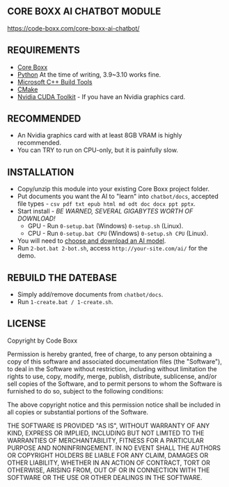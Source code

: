 ## CORE BOXX AI CHATBOT MODULE
https://code-boxx.com/core-boxx-ai-chatbot/

## REQUIREMENTS
* [Core Boxx](https://github.com/code-boxx/Core-Boxx-PHP-Framework/tree/main/core)
* [Python](https://www.python.org/) At the time of writing, 3.9~3.10 works fine.
* [Microsoft C++ Build Tools](https://visualstudio.microsoft.com/downloads/?q=build+tools)
* [CMake](https://cmake.org/)
* [Nvidia CUDA Toolkit](https://developer.nvidia.com/cuda-toolkit) - If you have an Nvidia graphics card.

## RECOMMENDED
* An Nvidia graphics card with at least 8GB VRAM is highly recommended.
* You can TRY to run on CPU-only, but it is painfully slow.

## INSTALLATION
* Copy/unzip this module into your existing Core Boxx project folder.
* Put documents you want the AI to "learn" into `chatbot/docs`, accepted file types - `csv pdf txt epub html md odt doc docx ppt pptx`.
* Start install - *BE WARNED, SEVERAL GIGABYTES WORTH OF DOWNLOAD!*
  * GPU - Run `0-setup.bat` (Windows) `0-setup.sh` (Linux).
  * CPU - Run `0-setup.bat CPU` (Windows) `0-setup.sh CPU` (Linux). 
* You will need to [choose and download an AI model](https://code-boxx.com/core-boxx-ai-chatbot/#sec-choose).
* Run `2-bot.bat 2-bot.sh`, access `http://your-site.com/ai/` for the demo.

## REBUILD THE DATEBASE
* Simply add/remove documents from `chatbot/docs`.
* Run `1-create.bat / 1-create.sh`.

## LICENSE
Copyright by Code Boxx

Permission is hereby granted, free of charge, to any person obtaining a copy
of this software and associated documentation files (the "Software"), to deal
in the Software without restriction, including without limitation the rights
to use, copy, modify, merge, publish, distribute, sublicense, and/or sell
copies of the Software, and to permit persons to whom the Software is
furnished to do so, subject to the following conditions:

The above copyright notice and this permission notice shall be included in all
copies or substantial portions of the Software.

THE SOFTWARE IS PROVIDED "AS IS", WITHOUT WARRANTY OF ANY KIND, EXPRESS OR
IMPLIED, INCLUDING BUT NOT LIMITED TO THE WARRANTIES OF MERCHANTABILITY,
FITNESS FOR A PARTICULAR PURPOSE AND NONINFRINGEMENT. IN NO EVENT SHALL THE
AUTHORS OR COPYRIGHT HOLDERS BE LIABLE FOR ANY CLAIM, DAMAGES OR OTHER
LIABILITY, WHETHER IN AN ACTION OF CONTRACT, TORT OR OTHERWISE, ARISING FROM,
OUT OF OR IN CONNECTION WITH THE SOFTWARE OR THE USE OR OTHER DEALINGS IN THE
SOFTWARE.